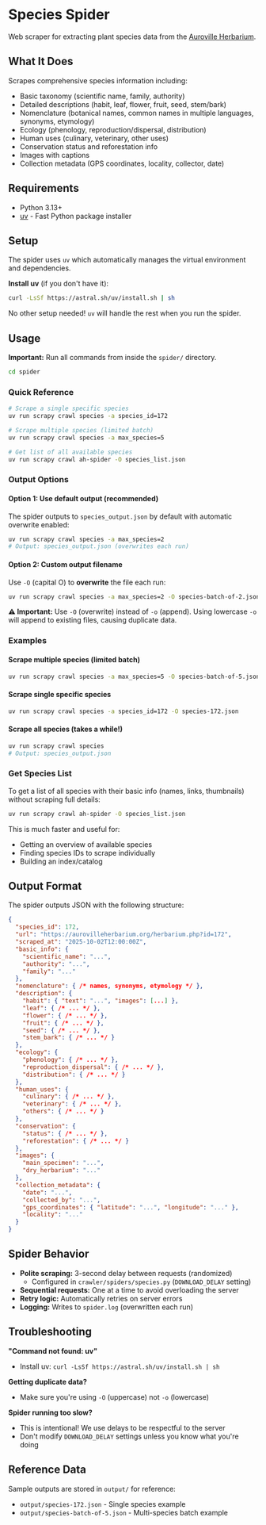 # Species Spider

Web scraper for extracting plant species data from the [Auroville Herbarium](https://aurovilleherbarium.org).

## What It Does

Scrapes comprehensive species information including:
- Basic taxonomy (scientific name, family, authority)
- Detailed descriptions (habit, leaf, flower, fruit, seed, stem/bark)
- Nomenclature (botanical names, common names in multiple languages, synonyms, etymology)
- Ecology (phenology, reproduction/dispersal, distribution)
- Human uses (culinary, veterinary, other uses)
- Conservation status and reforestation info
- Images with captions
- Collection metadata (GPS coordinates, locality, collector, date)

## Requirements

- Python 3.13+
- [uv](https://github.com/astral-sh/uv) - Fast Python package installer

## Setup

The spider uses `uv` which automatically manages the virtual environment and dependencies.

**Install uv** (if you don't have it):
```sh
curl -LsSf https://astral.sh/uv/install.sh | sh
```

No other setup needed! `uv` will handle the rest when you run the spider.

## Usage

**Important:** Run all commands from inside the `spider/` directory.

```sh
cd spider
```

### Quick Reference

```bash
# Scrape a single specific species
uv run scrapy crawl species -a species_id=172

# Scrape multiple species (limited batch)
uv run scrapy crawl species -a max_species=5

# Get list of all available species
uv run scrapy crawl ah-spider -O species_list.json
```

### Output Options

#### Option 1: Use default output (recommended)
The spider outputs to `species_output.json` by default with automatic overwrite enabled:

```sh
uv run scrapy crawl species -a max_species=2
# Output: species_output.json (overwrites each run)
```

#### Option 2: Custom output filename
Use `-O` (capital O) to **overwrite** the file each run:

```sh
uv run scrapy crawl species -a max_species=2 -O species-batch-of-2.json
```

**⚠️ Important:** Use `-O` (overwrite) instead of `-o` (append). Using lowercase `-o` will append to existing files, causing duplicate data.

### Examples

#### Scrape multiple species (limited batch)
```sh
uv run scrapy crawl species -a max_species=5 -O species-batch-of-5.json
```

#### Scrape single specific species
```sh
uv run scrapy crawl species -a species_id=172 -O species-172.json
```

#### Scrape all species (takes a while!)
```sh
uv run scrapy crawl species
# Output: species_output.json
```

### Get Species List

To get a list of all species with their basic info (names, links, thumbnails) without scraping full details:

```sh
uv run scrapy crawl ah-spider -O species_list.json
```

This is much faster and useful for:
- Getting an overview of available species
- Finding species IDs to scrape individually
- Building an index/catalog

## Output Format

The spider outputs JSON with the following structure:

```json
{
  "species_id": 172,
  "url": "https://aurovilleherbarium.org/herbarium.php?id=172",
  "scraped_at": "2025-10-02T12:00:00Z",
  "basic_info": {
    "scientific_name": "...",
    "authority": "...",
    "family": "..."
  },
  "nomenclature": { /* names, synonyms, etymology */ },
  "description": {
    "habit": { "text": "...", "images": [...] },
    "leaf": { /* ... */ },
    "flower": { /* ... */ },
    "fruit": { /* ... */ },
    "seed": { /* ... */ },
    "stem_bark": { /* ... */ }
  },
  "ecology": {
    "phenology": { /* ... */ },
    "reproduction_dispersal": { /* ... */ },
    "distribution": { /* ... */ }
  },
  "human_uses": {
    "culinary": { /* ... */ },
    "veterinary": { /* ... */ },
    "others": { /* ... */ }
  },
  "conservation": {
    "status": { /* ... */ },
    "reforestation": { /* ... */ }
  },
  "images": {
    "main_specimen": "...",
    "dry_herbarium": "..."
  },
  "collection_metadata": {
    "date": "...",
    "collected_by": "...",
    "gps_coordinates": { "latitude": "...", "longitude": "..." },
    "locality": "..."
  }
}
```

## Spider Behavior

- **Polite scraping:** 3-second delay between requests (randomized)
  - Configured in `crawler/spiders/species.py` (`DOWNLOAD_DELAY` setting)
- **Sequential requests:** One at a time to avoid overloading the server
- **Retry logic:** Automatically retries on server errors
- **Logging:** Writes to `spider.log` (overwritten each run)

## Troubleshooting

**"Command not found: uv"**
- Install uv: `curl -LsSf https://astral.sh/uv/install.sh | sh`

**Getting duplicate data?**
- Make sure you're using `-O` (uppercase) not `-o` (lowercase)

**Spider running too slow?**
- This is intentional! We use delays to be respectful to the server
- Don't modify `DOWNLOAD_DELAY` settings unless you know what you're doing

## Reference Data

Sample outputs are stored in `output/` for reference:
- `output/species-172.json` - Single species example
- `output/species-batch-of-5.json` - Multi-species batch example
